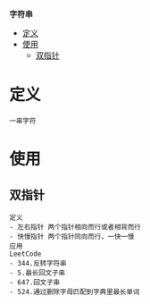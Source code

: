 **字符串**
- [定义](#定义)
- [使用](#使用)
  - [双指针](#双指针)
 
# 定义 #
```
一串字符
```

# 使用 #
## 双指针 ##
```
定义  
- 左右指针 两个指针相向而行或者相背而行
- 快慢指针 两个指针同向而行，一快一慢
应用  
LeetCode
- 344.反转字符串
- 5.最长回文子串
- 647.回文子串
- 524.通过删除字母匹配到字典里最长单词
```
